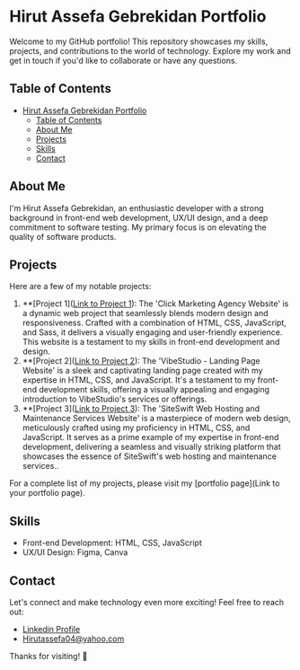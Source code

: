 # Hirut Assefa Gebrekidan Portfolio

Welcome to my GitHub portfolio! This repository showcases my skills, projects, and contributions to the world of technology. Explore my work and get in touch if you'd like to collaborate or have any questions.

## Table of Contents

- [Hirut Assefa Gebrekidan Portfolio](#msc-hirut-assefa-gebrekidan-portfolio)
  - [Table of Contents](#table-of-contents)
  - [About Me](#about-me)
  - [Projects](#projects)
  - [Skills](#skills)
  - [Contact](#contact)

## About Me

I'm Hirut Assefa Gebrekidan, an enthusiastic developer with a strong background in front-end web development, UX/UI design, and a deep commitment to software testing. My primary focus is on elevating the quality of software products.

## Projects

Here are a few of my notable projects:

1. **[Project 1]([Link to Project 1](https://github.com/HirutAssefa/click-marketing-agency)): The 'Click Marketing Agency Website' is a dynamic web project that seamlessly blends modern design and responsiveness. Crafted with a combination of HTML, CSS, JavaScript, and Sass, it delivers a visually engaging and user-friendly experience. This website is a testament to my skills in front-end development and design.
2. **[Project 2]([Link to Project 2](https://github.com/HirutAssefa/VibeStudio-landing-page-website)): The 'VibeStudio - Landing Page Website' is a sleek and captivating landing page created with my expertise in HTML, CSS, and JavaScript. It's a testament to my front-end development skills, offering a visually appealing and engaging introduction to VibeStudio's services or offerings.
3. **[Project 3]([Link to Project 3](https://github.com/HirutAssefa/SiteSwift-web-hosting-and-maintenance-services-website)): The 'SiteSwift Web Hosting and Maintenance Services Website' is a masterpiece of modern web design, meticulously crafted using my proficiency in HTML, CSS, and JavaScript. It serves as a prime example of my expertise in front-end development, delivering a seamless and visually striking platform that showcases the essence of SiteSwift's web hosting and maintenance services..

For a complete list of my projects, please visit my [portfolio page](Link to your portfolio page).

## Skills

- Front-end Development: HTML, CSS, JavaScript
- UX/UI Design: Figma, Canva

## Contact

Let's connect and make technology even more exciting! Feel free to reach out:

- [Linkedin Profile](https://www.linkedin.com/in/hirutassefa/)
- [Hirutassefa04@yahoo.com](mailto:Hirutassefa04@yahoo.com)
  
Thanks for visiting! 🙌
